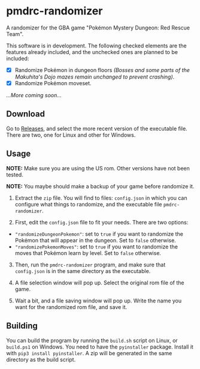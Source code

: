 # pmdrc-randomizer

A randomizer for the GBA game "Pokémon Mystery Dungeon: Red Rescue Team".

This software is in development. The following checked elements are the features already included, and the unchecked ones are planned to be included:

- [X] Randomize Pokémon in dungeon floors *(Bosses and some parts of the Makuhita's Dojo mazes remain unchanged to prevent crashing)*.
- [X] Randomize Pokémon moveset.

*...More coming soon...*

## Download

Go to [Releases](https://github.com/Suguivy/pmdrc-randomizer/releases), and select the more recent version of the executable file. There are two, one for Linux and other for Windows.

## Usage

**NOTE:** Make sure you are using the US rom. Other versions have not been tested.

**NOTE:** You maybe should make a backup of your game before randomize it.

1. Extract the `zip` file. You will find to files: `config.json` in which you can configure what things to randomize, and the executable file `pmdrc-randomizer`.

2. First, edit the `config.json` file to fit your needs. There are two options:
- `"randomizeDungeonPokemon"`: set to `true` if you want to randomize the Pokémon that will appear in the dungeon. Set to `false` otherwise.
- `"randomizePokemonMoves"`: set to `true` if you want to randomize the moves that Pokémon learn by level. Set to `false` otherwise.

3. Then, run the `pmdrc-randomizer` program, and make sure that `config.json` is in the same directory as the executable.

4. A file selection window will pop up. Select the original rom file of the game.

5. Wait a bit, and a file saving window will pop up. Write the name you want for the randomized rom file, and save it.

## Building

You can build the program by running the `build.sh` script on Linux, or `build.ps1` on Windows. You need to have the `pyinstaller` package. Install it with `pip3 install pyinstaller`. A zip will be generated in the same directory as the build script.
